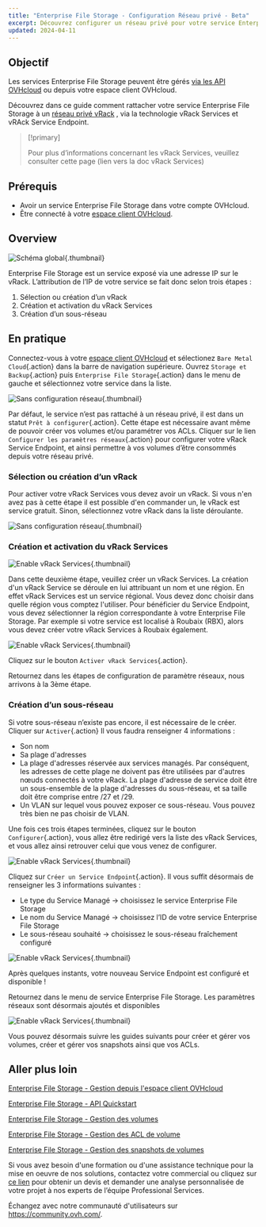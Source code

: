```yaml
---
title: "Enterprise File Storage - Configuration Réseau privé - Beta"
excerpt: Découvrez configurer un réseau privé pour votre service Enterprise File Storage depuis votre espace client OVHcloud
updated: 2024-04-11
---
```


## Objectif

Les services Enterprise File Storage peuvent être gérés [via les API OVHcloud](/pages/storage_and_backup/file_storage/enterprise_file_storage/netapp_quick_start) ou depuis votre espace client OVHcloud.

Découvrez dans ce guide comment rattacher votre service Enterprise File Storage à un [réseau privé vRack](https://www.ovhcloud.com/fr/network/vrack/) , via la technologie vRack Services et vRAck Service Endpoint.

> [!primary]
>
> Pour plus d’informations concernant les vRack Services, veuillez consulter cette page (lien vers la doc vRack Services)
>

## Prérequis

- Avoir un service Enterprise File Storage dans votre compte OVHcloud.
- Être connecté à votre [espace client OVHcloud](https://www.ovh.com/auth/?action=gotomanager&from=https://www.ovh.com/fr/&ovhSubsidiary=fr).

## Overview

![Schéma global](images/global_schema_20240410.png){.thumbnail}


Enterprise File Storage est un service exposé via une adresse IP sur le vRack. L’attribution de l’IP de votre service se fait donc selon trois étapes :
1. Sélection ou création d’un vRack
2. Création et activation du vRack Services
3. Création d’un sous-réseau


## En pratique <a name="instructions"></a>

Connectez-vous à votre [espace client OVHcloud](https://www.ovh.com/auth/?action=gotomanager&from=https://www.ovh.com/fr/&ovhSubsidiary=fr) et sélectionez `Bare Metal Cloud`{.action} dans la barre de navigation supérieure. Ouvrez `Storage et Backup`{.action} puis `Enterprise File Storage`{.action} dans le menu de gauche et sélectionnez votre service dans la liste.

![Sans configuration réseau](images/01-EFS.png){.thumbnail}


Par défaut, le service n’est pas rattaché à un réseau privé, il est dans un statut `Prêt à configurer`{.action}. Cette étape est nécessaire avant même de pouvoir créer vos volumes et/ou paramétrer vos ACLs. Cliquer sur le lien `Configurer les paramètres réseaux`{.action} pour configurer votre vRack Service Endpoint, et ainsi permettre à vos volumes d’être consommés depuis votre réseau privé.


### Sélection ou création d’un vRack

Pour activer votre vRack Services vous devez avoir un vRack. Si vous n'en avez pas à cette étape il est possible d'en commander un, le vRack est service gratuit. Sinon, sélectionnez votre vRack dans la liste déroulante.

![Sans configuration réseau](images/02-EFS.png){.thumbnail}


### Création et activation du vRack Services

![Enable vRack Services](images/04-EFS.png){.thumbnail}

Dans cette deuxième étape, veuillez créer un vRack Services. La création d'un vRack Service se déroule en lui attribuant un nom et une région. En effet vRack Services est un service régional. Vous devez donc choisir dans quelle région vous comptez l'utiliser. Pour bénéficier du Service Endpoint, vous devez sélectionner la région correspondante à votre Enterprise File Storage. Par exemple si votre service est localisé à Roubaix (RBX), alors vous devez créer votre vRack Services à Roubaix également. 

![Enable vRack Services](images/01.png){.thumbnail}

Cliquez sur le bouton `Activer vRack Services`{.action}. 

Retournez dans les étapes de configuration de paramètre réseaux, nous arrivons à la 3ème étape.

### Création d’un sous-réseau

Si votre sous-réseau n’existe pas encore, il est nécessaire de le créer. Cliquer sur `Activer`{.action} Il vous faudra renseigner 4 informations :
- Son nom
- Sa plage d'adresses
- La plage d'adresses réservée aux services managés. Par conséquent, les adresses de cette plage ne doivent pas être utilisées par d'autres nœuds connectés à votre vRack. La plage d'adresse de service doit être un sous-ensemble de la plage d'adresses du sous-réseau, et sa taille doit être comprise entre /27 et /29.
- Un VLAN sur lequel vous pouvez exposer ce sous-réseau. Vous pouvez très bien ne pas choisir de VLAN.


Une fois ces trois étapes terminées, cliquez sur le bouton `Configurer`{.action}, vous allez être redirigé vers la liste des vRack Services, et vous allez ainsi retrouver celui que vous venez de configurer. 

![Enable vRack Services](images/05-EFS.png){.thumbnail}

Cliquez sur `Créer un Service Endpoint`{.action}. Il vous suffit désormais de renseigner les 3 informations suivantes :
- Le type du Service Managé -> choisissez le service Enterprise File Storage
- Le nom du Service Managé -> choisissez l’ID de votre service Enterprise File Storage
- Le sous-réseau souhaité -> choisissez le sous-réseau fraîchement configuré

![Enable vRack Services](images/16-VRS.png){.thumbnail}

Après quelques instants, votre nouveau Service Endpoint est configuré et disponible !

Retournez dans le menu de service Enterprise File Storage. Les paramètres réseaux sont désormais ajoutés et disponibles

![Enable vRack Services](images/08-EFS.png){.thumbnail}

Vous pouvez désormais suivre les guides suivants pour créer et gérer vos volumes, créer et gérer vos snapshots ainsi que vos ACLs.


## Aller plus loin <a name="gofurther"></a>

[Enterprise File Storage - Gestion depuis l'espace client OVHcloud ](https://help.ovhcloud.com/csm/en-ie-public-cloud-storage-netapp-control-panel?id=kb_article_view&sysparm_article=KB0046818)

[Enterprise File Storage - API Quickstart](/pages/storage_and_backup/file_storage/enterprise_file_storage/netapp_quick_start)

[Enterprise File Storage - Gestion des volumes](/pages/storage_and_backup/file_storage/enterprise_file_storage/netapp_volumes)

[Enterprise File Storage - Gestion des ACL de volume](/pages/storage_and_backup/file_storage/enterprise_file_storage/netapp_volume_acl)

[Enterprise File Storage - Gestion des snapshots de volumes](/pages/storage_and_backup/file_storage/enterprise_file_storage/netapp_volume_snapshots)

Si vous avez besoin d'une formation ou d'une assistance technique pour la mise en oeuvre de nos solutions, contactez votre commercial ou cliquez sur [ce lien](https://www.ovhcloud.com/fr/professional-services/) pour obtenir un devis et demander une analyse personnalisée de votre projet à nos experts de l’équipe Professional Services.

Échangez avec notre communauté d'utilisateurs sur <https://community.ovh.com/>.
